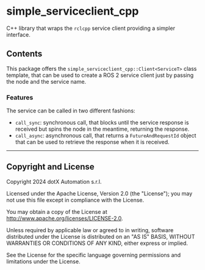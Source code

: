 # simple_serviceclient_cpp

C++ library that wraps the `rclcpp` service client providing a simpler interface.

## Contents

This package offers the `simple_serviceclient_cpp::Client<ServiceT>` class template, that can be used to create a ROS 2 service client just by passing the node and the service name.

### Features

The service can be called in two different fashions:

- `call_sync`: synchronous call, that blocks until the service response is received but spins the node in the meantime, returning the response.
- `call_async`: asynchronous call, that returns a `FutureAndRequestId` object that can be used to retrieve the response when it is received.

---

## Copyright and License

Copyright 2024 dotX Automation s.r.l.

Licensed under the Apache License, Version 2.0 (the "License"); you may not use this file except in compliance with the License.

You may obtain a copy of the License at <http://www.apache.org/licenses/LICENSE-2.0>.

Unless required by applicable law or agreed to in writing, software distributed under the License is distributed on an "AS IS" BASIS, WITHOUT WARRANTIES OR CONDITIONS OF ANY KIND, either express or implied.

See the License for the specific language governing permissions and limitations under the License.
